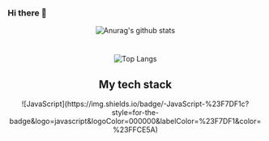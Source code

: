 ### Hi there 👋

<!--
**yooveloper/yooveloper** is a ✨ _special_ ✨ repository because its `README.md` (this file) appears on your GitHub profile.

Here are some ideas to get you started:

- 🔭 I’m currently working on ...
- 🌱 I’m currently learning ...
- 👯 I’m looking to collaborate on ...
- 🤔 I’m looking for help with ...
- 💬 Ask me about ...
- 📫 How to reach me: ...
- 😄 Pronouns: ...
- ⚡ Fun fact: ...
-->

<div align="center">

  ![Anurag's github stats](https://github-readme-stats.vercel.app/api?username=yooveloper&count_private=true&show_icons=true&theme=react)
  #
  ![Top Langs](https://github-readme-stats.vercel.app/api/top-langs/?username=yooveloper&count-private=true&layout=compact&theme=react)
  <br />
  <h2> My tech stack </h2>
  ![JavaScript](https://img.shields.io/badge/-JavaScript-%23F7DF1c?style=for-the-badge&logo=javascript&logoColor=000000&labelColor=%23F7DF1&color=%23FFCE5A)

  
</div>
